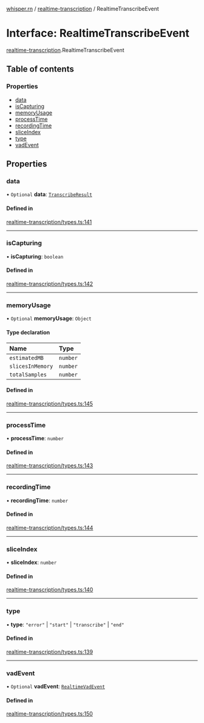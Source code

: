 [whisper.rn](../README.md) / [realtime-transcription](../modules/realtime_transcription.md) / RealtimeTranscribeEvent

# Interface: RealtimeTranscribeEvent

[realtime-transcription](../modules/realtime_transcription.md).RealtimeTranscribeEvent

## Table of contents

### Properties

- [data](realtime_transcription.RealtimeTranscribeEvent.md#data)
- [isCapturing](realtime_transcription.RealtimeTranscribeEvent.md#iscapturing)
- [memoryUsage](realtime_transcription.RealtimeTranscribeEvent.md#memoryusage)
- [processTime](realtime_transcription.RealtimeTranscribeEvent.md#processtime)
- [recordingTime](realtime_transcription.RealtimeTranscribeEvent.md#recordingtime)
- [sliceIndex](realtime_transcription.RealtimeTranscribeEvent.md#sliceindex)
- [type](realtime_transcription.RealtimeTranscribeEvent.md#type)
- [vadEvent](realtime_transcription.RealtimeTranscribeEvent.md#vadevent)

## Properties

### data

• `Optional` **data**: [`TranscribeResult`](../modules/index.md#transcriberesult)

#### Defined in

[realtime-transcription/types.ts:141](https://github.com/mybigday/whisper.rn/blob/95a39c1/src/realtime-transcription/types.ts#L141)

___

### isCapturing

• **isCapturing**: `boolean`

#### Defined in

[realtime-transcription/types.ts:142](https://github.com/mybigday/whisper.rn/blob/95a39c1/src/realtime-transcription/types.ts#L142)

___

### memoryUsage

• `Optional` **memoryUsage**: `Object`

#### Type declaration

| Name | Type |
| :------ | :------ |
| `estimatedMB` | `number` |
| `slicesInMemory` | `number` |
| `totalSamples` | `number` |

#### Defined in

[realtime-transcription/types.ts:145](https://github.com/mybigday/whisper.rn/blob/95a39c1/src/realtime-transcription/types.ts#L145)

___

### processTime

• **processTime**: `number`

#### Defined in

[realtime-transcription/types.ts:143](https://github.com/mybigday/whisper.rn/blob/95a39c1/src/realtime-transcription/types.ts#L143)

___

### recordingTime

• **recordingTime**: `number`

#### Defined in

[realtime-transcription/types.ts:144](https://github.com/mybigday/whisper.rn/blob/95a39c1/src/realtime-transcription/types.ts#L144)

___

### sliceIndex

• **sliceIndex**: `number`

#### Defined in

[realtime-transcription/types.ts:140](https://github.com/mybigday/whisper.rn/blob/95a39c1/src/realtime-transcription/types.ts#L140)

___

### type

• **type**: ``"error"`` \| ``"start"`` \| ``"transcribe"`` \| ``"end"``

#### Defined in

[realtime-transcription/types.ts:139](https://github.com/mybigday/whisper.rn/blob/95a39c1/src/realtime-transcription/types.ts#L139)

___

### vadEvent

• `Optional` **vadEvent**: [`RealtimeVadEvent`](realtime_transcription.RealtimeVadEvent.md)

#### Defined in

[realtime-transcription/types.ts:150](https://github.com/mybigday/whisper.rn/blob/95a39c1/src/realtime-transcription/types.ts#L150)
